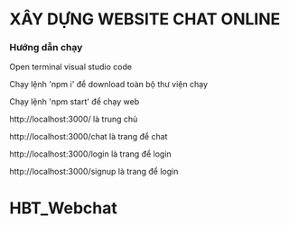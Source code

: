 <h1>XÂY DỰNG WEBSITE CHAT ONLINE</h1>
<h3>Hướng dẫn chạy</h3>
<p>Open terminal visual studio code</p>
<p>Chạy lệnh 'npm i' để download toàn bộ thư viện chạy</p>
<p>Chạy lệnh 'npm start' để chạy web</p>
<p>http://localhost:3000/ là trung chủ</p>
<p>http://localhost:3000/chat là trang để chat</p>
<p>http://localhost:3000/login là trang để login</p>
<p>http://localhost:3000/signup là trang để login</p>

# HBT_Webchat
